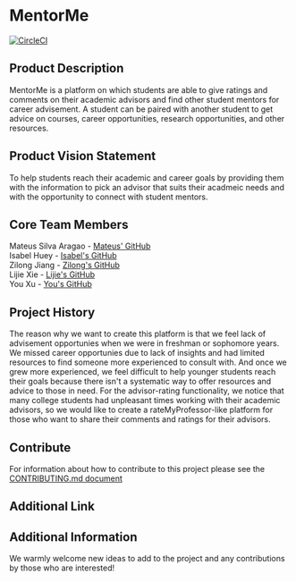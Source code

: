 # MentorMe

[![CircleCI](https://circleci.com/gh/software-assignments-spring2022/final-project-mentorme/tree/master.svg?style=shield)](https://circleci.com/gh/software-assignments-spring2022/final-project-mentorme/tree/master)

## Product Description
MentorMe is a platform on which students are able to give ratings and comments on their academic advisors and find other student mentors for career advisement. A student can be paired with another student to get advice on courses, career opportunities, research opportunities, and other resources.

## Product Vision Statement 
To help students reach their academic and career goals by providing them with the information to pick an advisor that suits their acadmeic needs and with the opportunity to connect with student mentors.
    
## Core Team Members
Mateus Silva Aragao - [Mateus' GitHub](https://github.com/aragaomateus)  
Isabel Huey - [Isabel's GitHub](https://github.com/zlonj)  
Zilong Jiang - [Zilong's GitHub](https://github.com/zlonj)  
Lijie Xie - [Lijie's GitHub](https://github.com/lijiemark)  
You Xu - [You's GitHub](https://github.com/xuyou1999)  

## Project History
The reason why we want to create this platform is that we feel lack of advisement opportunies when we were in freshman or sophomore years. We missed career opportunies due to lack of insights and had limited resources to find someone more experienced to consult with. And once we grew more experienced, we feel difficult to help younger students reach their goals because there isn't a systematic way to offer resources and advice to those in need. For the advisor-rating functionality, we notice that many college students had unpleasant times working with their academic advisors, so we would like to create a rateMyProfessor-like platform for those who want to share their comments and ratings for their advisors.

## Contribute
For information about how to contribute to this project please see the [CONTRIBUTING.md document](./CONTRIBUTING.md)

## Additional Link

## Additional Information
We warmly welcome new ideas to add to the project and any contributions by those who are interested!
